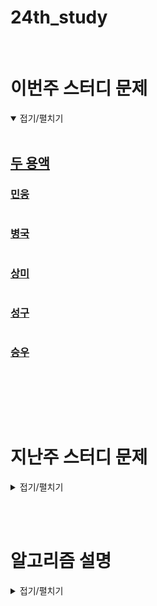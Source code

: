 # 24th_study

<br/>

# 이번주 스터디 문제

<details markdown="1" open>
<summary>접기/펼치기</summary>

<br/>

## [두 용액](https://www.acmicpc.net/problem/2470)

### [민웅](./두%20용액/민웅.py)

```py

```

### [병국](./두%20용액/병국.py)

```py

```

### [상미](./두%20용액/상미.py)

```py


```

### [성구](./두%20용액/성구.py)

```py

```

### [승우](./두%20용액/승우.py)

```py


```

<br/>

</details>

<br/><br/>

# 지난주 스터디 문제

<details markdown="1">
<summary>접기/펼치기</summary>

## [최대 숫자 생성](https://www.codetree.ai/problems/maximum-number-generation/description)

### [민웅](./최대%20숫자%20생성/민웅.py)

```py
import sys
input = sys.stdin.readline

N = int(input())

num_lst = []

for _ in range(N):
    tmp = input().strip()
    l = len(tmp)
    num_tmp = tmp*10
    num_tmp = num_tmp[:10]
    num_lst.append([num_tmp, l])


num_lst.sort(key=lambda x: x[0], reverse=True)

ans_lst = []
for v in num_lst:
    ans_lst.append(v[0][:v[1]])
print(''.join(ans_lst))
```

### [병국](./최대%20숫자%20생성/병국.py)

```py


```

### [상미](./최대%20숫자%20생성/상미.py)

```py


```

### [성구](./최대%20숫자%20생성/성구.py)

```py

```

### [승우](./최대%20숫자%20생성/승우.py)

```py


```

## [올바른 쌍의 괄호](https://www.codetree.ai/problems/valid-pair-of-parentheses/description)

### [민웅](./올바른%20쌍의%20괄호/민웅.py)

```py
import sys
input = sys.stdin.readline

brackets = list(input().strip())

l = len(brackets)
stack = []

idx = 0
ans = ''
while True:
    if idx == l:
        break
    tmp = brackets[idx]
    if stack:
        if tmp == ")":
            if stack[-1] == "(":
                stack.pop()
            else:
                ans = "No"
                break
        else:
            stack.append(tmp)
    else:
        if tmp == ')':
            ans = "No"
            break
        stack.append(tmp)
    
    idx += 1

if ans != 'No':
    if stack:
        print("No")
    else:
        print("Yes")
else:
    print(ans)
```

### [병국](./올바른%20쌍의%20괄호/병국.py)

```py


```

### [상미](./올바른%20쌍의%20괄호/상미.py)

```py


```

### [성구](./올바른%20쌍의%20괄호/성구.py)

```py

```

### [승우](./올바른%20쌍의%20괄호/승우.py)

```py


```

## [멀리멀리](https://www.codetree.ai/problems/far-away/description)

### [민웅](./멀리멀리/민웅.py)

```py
import sys
input = sys.stdin.readline

def dot_check(distance, dot_cordi, n, m):
    cnt = 1
    before = dot_cordi[0]

    for i in range(1, n):
        if dot_cordi[i] - before >= distance:
            cnt += 1
            before = dot_cordi[i]
    
    if cnt >= m:
        return True
    else:
        return False

N, M = map(int, input().split())
dots = list(map(int, input().split()))

dots.sort()

i, j = 1, dots[-1]-dots[0]

ans = 0
while i <= j:
    mid = (i+j)//2

    if dot_check(mid, dots, N, M):
        ans = mid
        i = mid + 1
    else:
        j = mid - 1

print(ans)
```

### [병국](./멀리멀리/병국.py)

```py


```

### [상미](./멀리멀리/상미.py)

```py


```

### [성구](./멀리멀리/성구.py)

```py

```

### [승우](./멀리멀리/승우.py)

```py


```

</details>

<br/><br/>

# 알고리즘 설명

<details markdown="1">
<summary>접기/펼치기</summary>

</details>
